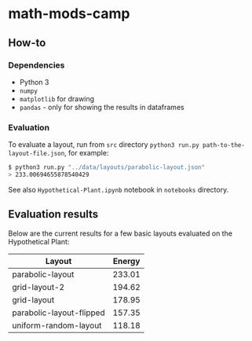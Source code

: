 # math-mods-camp

## How-to

### Dependencies

* Python 3
* `numpy`
* `matplotlib` for drawing
* `pandas` - only for showing the results in dataframes

### Evaluation
To evaluate a layout, run from `src` directory `python3 run.py path-to-the-layout-file.json`, for example:
```bash
$ python3 run.py "../data/layouts/parabolic-layout.json"
> 233.00694655878540429
```

See also `Hypothetical-Plant.ipynb` notebook in `notebooks` directory.

## Evaluation results

Below are the current results for a few basic layouts evaluated on the Hypothetical Plant:

|         Layout         |    Energy  |
|-------------------------|---------------|
| parabolic-layout | 233.01 |
| grid-layout-2 | 194.62 |
| grid-layout | 178.95 |
| parabolic-layout-flipped | 157.35 |
| uniform-random-layout | 118.18 |